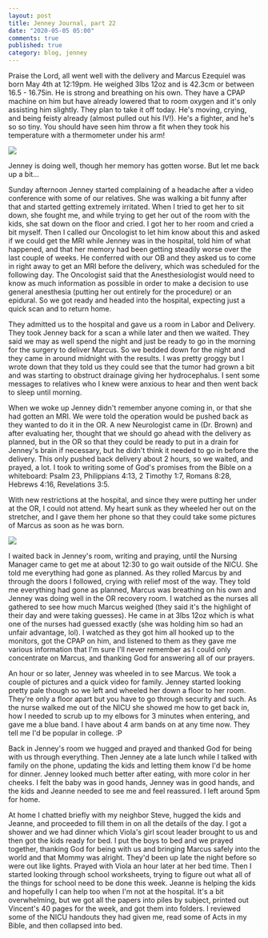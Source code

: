 ```yaml
---
layout: post
title: Jenney Journal, part 22
date: "2020-05-05 05:00"
comments: true
published: true
category: blog, jenney
---
```

Praise the Lord, all went well with the delivery and Marcus Ezequiel was born May 4th at 12:19pm. He weighed 3lbs 12oz and is 42.3cm or between 16.5 - 16.75in. He is strong and breathing on his own. They have a CPAP machine on him but have already lowered that to room oxygen and it's only assisting him slightly. They plan to take it off today. He's moving, crying, and being feisty already (almost pulled out his IV!). He's a fighter, and he's so so tiny. You should have seen him throw a fit when they took his temperature with a thermometer under his arm!

<img src="https://lh3.googleusercontent.com/Aoo1Nd7Zii_ZRC58nKNaFL8EXvxwksXxTYMpMBqA4JpOZi_Du-iRIgMoOmYy2jBs3YN_o1wFw39m5xYBvp6mBoYbG6WH8J6iTaVIm09XBW1p8IBn5HLg0eJEV4Rlqx8rfh-_dzvmEMGlFFg0JtushhJlfoPvCoOFBo4RZxqYOJJJjMJKkyfzj2uK2mgUXp6S-iStP0o6noUyBqUjew_ffm9riUbaEVIQr5e6Q_Zl7QGHMTGNW0b1Z6RhIXXHo_ylg54oPJysP57dlTe8E5AjdW2DzPK4tfBmKMvULh2yUpNk9lC70QF7zr6my9u9u-1hiaWA3MUkF1S5kxBS3Rk-TeNoXaxKGkG76_s--HkEDlVf--rKxPmkwUsUpV9b89dj1lxfkaoZpO6GyBs9SC0PwZsliTmX_8H5Hz_hLsHfxnPNNY70CFzya0w78exzQ4eibJ6fYCRpsMwQyF216VoSfo26vtgHD41Q1VJVBTkhYuK-osax3GNozrAj7_akNqdMdo7iCUq5qt_BY2R59rVug3icR2p_ZWUaYgue9Dr3PtFRoPaRxVwA0hVYQ4d6G3PbqFp-ofGCgzIZCUoDtz8MW-jI6YO2M39hEhWLrprR0uHtsUoq7Avsm_PIrrAcggGmyFvxC80MQSUbrc4KZsFxShy6Wb_KYeI_TIDwVirSKOjc5SYIJO64_IxJzEjBcL4rWQX1olcrzuDiZU5ZMh61aeZLtglpDR04mUz4ZNCrE6S3zW7iA2y7NQY=w1024-h768-no" />

Jenney is doing well, though her memory has gotten worse. But let me back up a bit...

Sunday afternoon Jenney started complaining of a headache after a video conference with some of our relatives. She was walking a bit funny after that and started getting extremely irritated. When I tried to get her to sit down, she fought me, and while trying to get her out of the room with the kids, she sat down on the floor and cried. I got her to her room and cried a bit myself. Then I called our Oncologist to let him know about this and asked if we could get the MRI while Jenney was in the hospital, told him of what happened, and that her memory had been getting steadily worse over the last couple of weeks. He conferred with our OB and they asked us to come in right away to get an MRI before the delivery, which was scheduled for the following day. The Oncologist said that the Anesthesiologist would need to know as much information as possible in order to make a decision to use general anesthesia (putting her out entirely for the procedure) or an epidural. So we got ready and headed into the hospital, expecting just a quick scan and to return home.

They admitted us to the hospital and gave us a room in Labor and Delivery. They took Jenney back for a scan a while later and then we waited. They said we may as well spend the night and just be ready to go in the morning for the surgery to deliver Marcus. So we bedded down for the night and they came in around midnight with the results. I was pretty groggy but I wrote down that they told us they could see that the tumor had grown a bit and was starting to obstruct drainage giving her hydrocephalus. I sent some messages to relatives who I knew were anxious to hear and then went back to sleep until morning.

When we woke up Jenney didn't remember anyone coming in, or that she had gotten an MRI. We were told the operation would be pushed back as they wanted to do it in the OR. A new Neurologist came in (Dr. Brown) and after evaluating her, thought that we should go ahead with the delivery as planned, but in the OR so that they could be ready to put in a drain for Jenney's brain if necessary, but he didn't think it needed to go in before the delivery. This only pushed back delivery about 2 hours, so we waited, and prayed, a lot. I took to writing some of God's promises from the Bible on a whiteboard: Psalm 23, Philippians 4:13, 2 Timothy 1:7, Romans 8:28, Hebrews 4:16, Revelations 3:5.

With new restrictions at the hospital, and since they were putting her under at the OR, I could not attend. My heart sunk as they wheeled her out on the stretcher, and I gave them her phone so that they could take some pictures of Marcus as soon as he was born.

<img src="https://lh3.googleusercontent.com/6KwyVjfwh4-W9iiXKi3mbkK6-k_tuzhivLHt-hjzZN-6KBuWByjcHIzVlL3GyeS_9GdAx630LOHpY1KfWb04-1CsDSgwIuS9nhRdDyT5yKY_mHxuwdqP8aFdWG2JHtyOyvzv0D8hYO208MedZHEW3mv1nzcJlXLWRg5CWfUD1MgXVkIgo90qK1RRtirMjr1XcagOnvxr5zFrxEyJNbqqZ4EOTqS_yP_d8R--02aH9IBxDiSWH6uuYGCUtGkLbgjM-GEnTFGgDqzriYyG5admVbyJ3nXBaOvSiyKxIPdeD9Brua3JChLiWtqmjv-xpr4dapDEAZxzVio0BLkUU5PdCqeEsMk4JTsfHVHBnWfW7cKVh0061GKBJEqKQFGPeu8stofAk0FU634SQq0XyasDwWT5wQh_MR2mfTtVfwourNW3eRiR_jO7a4UYJQg5R8QtChow6ISRuAbb8odsxLbaFWqiq_4OXPRgi5oGQR6ETwOZDHDvpr-nc8AoJK9Hjr3P4vSJQjaRhKKqIPHVhjCcvUZ2arBldhzTW1t4HKUqMkHXKvPoIMw83old9jej4Vj8OFwU_X4DwQ0nHtjaHyY9Br9MhwpJQLt9NqkENiaP_ufXs4rPj-YE30Y8Q9JUayNkzmFRuc5y5v74BKZ_WvLw5PPeSPYOPsEApV6tLzSpREmkvUgEMjm9T8zV5Nevq7DZq2i1N-NSP_Gd3EkHpbJzb5HSVEfLuQuo0edVLHNSZsSLUbrMjRyLv4E=w1024-h768-no" />

I waited back in Jenney's room, writing and praying, until the Nursing Manager came to get me at about 12:30 to go wait outside of the NICU. She told me everything had gone as planned. As they rolled Marcus by and through the doors I followed, crying with relief most of the way. They told me everything had gone as planned, Marcus was breathing on his own and Jenney was doing well in the OR recovery room. I watched as the nurses all gathered to see how much Marcus weighed (they said it's the highlight of their day and were taking guesses). He came in at 3lbs 12oz which is what one of the nurses had guessed exactly (she was holding him so had an unfair advantage, lol). I watched as they got him all hooked up to the monitors, got the CPAP on him, and listened to them as they gave me various information that I'm sure I'll never remember as I could only concentrate on Marcus, and thanking God for answering all of our prayers.

An hour or so later, Jenney was wheeled in to see Marcus. We took a couple of pictures and a quick video for family. Jenney started looking pretty pale though so we left and wheeled her down a floor to her room. They're only a floor apart but you have to go through security and such. As the nurse walked me out of the NICU she showed me how to get back in, how I needed to scrub up to my elbows for 3 minutes when entering, and gave me a blue band. I have about 4 arm bands on at any time now. They tell me I'd be popular in college. :P

Back in Jenney's room we hugged and prayed and thanked God for being with us through everything. Then Jenney ate a late lunch while I talked with family on the phone, updating the kids and letting them know I'd be home for dinner. Jenney looked much better after eating, with more color in her cheeks. I felt the baby was in good hands, Jenney was in good hands, and the kids and Jeanne needed to see me and feel reassured. I left around 5pm for home.

At home I chatted briefly with my neighbor Steve, hugged the kids and Jeanne, and proceeded to fill them in on all the details of the day. I got a shower and we had dinner which Viola's girl scout leader brought to us and then got the kids ready for bed. I put the boys to bed and we prayed together, thanking God for being with us and bringing Marcus safely into the world and that Mommy was alright. They'd been up late the night before so were out like lights. Prayed with Viola an hour later at her bed time. Then I started looking through school worksheets, trying to figure out what all of the things for school need to be done this week. Jeanne is helping the kids and hopefully I can help too when I'm not at the hospital. It's a bit overwhelming, but we got all the papers into piles by subject, printed out Vincent's 40 pages for the week, and got them into folders. I reviewed some of the NICU handouts they had given me, read some of Acts in my Bible, and then collapsed into bed.


